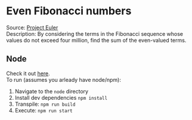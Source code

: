 # Even Fibonacci numbers  
Source: [Project Euler](https://projecteuler.net/problem=2)  
Description: By considering the terms in the Fibonacci sequence whose values do not exceed four million, find the sum of the even-valued terms.  

## Node  
Check it out [here](./node/src/main.ts).  
To run (assumes you arleady have node/npm):  
1. Navigate to the `node` directory  
2. Install dev dependencies `npm install`  
3. Transpile: `npm run build`  
4. Execute: `npm run start`